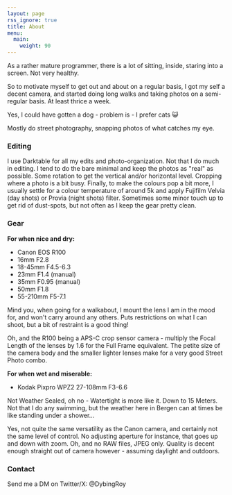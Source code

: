```yaml
---
layout: page
rss_ignore: true
title: About
menu:
  main:
    weight: 90
---
```


As a rather mature programmer, there is a lot of sitting, inside, staring into a screen. Not very healthy.

So to motivate myself to get out and about on a regular basis, I got my self a decent camera, and started doing long walks and taking photos on a semi-regular basis. At least thrice a week.

Yes, I could have gotten a dog - problem is - I prefer cats 😺

Mostly do street photography, snapping photos of what catches my eye.

### Editing

I use Darktable for all my edits and photo-organization. Not that I do much in editing. I tend to do the bare minimal and keep the photos as "real" as possible. Some rotation to get the vertical and/or horizontal level. Cropping where a photo is a bit busy. Finally, to make the colours pop a bit more, I usually settle for a colour temperature of around 5k and apply Fujifilm Velvia (day shots) or Provia (night shots) filter. Sometimes some minor touch up to get rid of dust-spots, but not often as I keep the gear pretty clean.

### Gear

**For when nice and dry:**

- Canon EOS R100
- 16mm F2.8
- 18-45mm F4.5-6.3
- 23mm F1.4 (manual)
- 35mm F0.95 (manual)
- 50mm F1.8
- 55-210mm F5-7.1

Mind you, when going for a walkabout, I mount the lens I am in the mood for, and won't carry around any others. Puts restrictions on what I can shoot, but a bit of restraint is a good thing!

Oh, and the R100 being a APS-C crop sensor camera - multiply the Focal Length of the lenses by 1.6 for the Full Frame equivalent. The petite size of the camera body and the smaller lighter lenses make for a very good Street Photo combo.

**For when wet and miserable:**

- Kodak Pixpro WPZ2 27-108mm F3-6.6

Not Weather Sealed, oh no - Watertight is more like it. Down to 15 Meters. Not that I do any swimming, but the weather here in Bergen can at times be like standing under a shower...

Yes, not quite the same versatility as the Canon camera, and certainly not the same level of control. No adjusting aperture for instance, that goes up and down with zoom. Oh, and no RAW files, JPEG only. Quality is decent enough straight out of camera however - assuming daylight and outdoors.

### Contact

Send me a DM on Twitter/X: @DybingRoy
